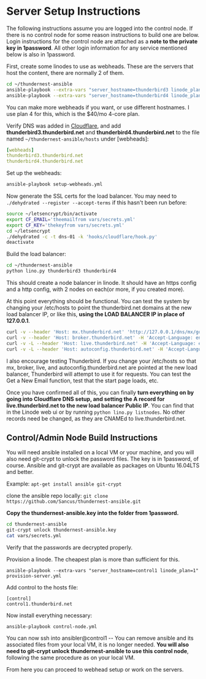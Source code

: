 # Server Setup Instructions
The following instructions assume you are logged into the control node. If there is no control node for some reason instructions to build one are below. Login instructions for the control node are attached as a **note to the private key in 1password**. All other login information for any service mentioned below is also in 1password.

First, create some linodes to use as webheads. These are the servers that host the content, there are normally 2 of them.

```bash
cd ~/thundernest-ansible
ansible-playbook --extra-vars "server_hostname=thunderbird3 linode_plan=4" provision-server.yml
ansible-playbook --extra-vars "server_hostname=thunderbird4 linode_plan=4" provision-server.yml
```
You can make more webheads if you want, or use different hostnames. I use plan 4 for this, which is the $40/mo 4-core plan.

Verify DNS was added in [Cloudflare](https://www.cloudflare.com/a/login), and add **thunderbird3.thunderbird.net** and **thunderbird4.thunderbird.net** to the file named `~/thundernest-ansible/hosts` under [webheads]:

```yml
[webheads]
thunderbird3.thunderbird.net
thunderbird4.thunderbird.net
```
Set up the webheads:
```bash
ansible-playbook setup-webheads.yml
```
Now generate the SSL certs for the load balancer. You may need to `./dehydrated --register --accept-terms` if this hasn't been run before:

```bash
source ~/letsencrypt/bin/activate
export CF_EMAIL='theemailfrom vars/secrets.yml'
export CF_KEY='thekeyfrom vars/secrets.yml'
cd ~/letsencrypt
./dehydrated -c -t dns-01 -k 'hooks/cloudflare/hook.py'
deactivate
```
Build the load balancer:

```bash
cd ~/thundernest-ansible
python lino.py thunderbird3 thunderbird4
```
This should create a node balancer in linode. It should have an https config and a http config, with 2 nodes on each(or more, if you created more).

At this point everything should be functional. You can test the system by changing your /etc/hosts to point the thunderbird.net domains at the new load balancer IP, or like this, **using the LOAD BALANCER IP in place of 127.0.0.1**.

```bash
curl -v --header 'Host: mx.thunderbird.net' 'http://127.0.0.1/dns/mx/google.com'
curl -v --header 'Host: broker.thunderbird.net' -H 'Accept-Language: en-US' 'http://127.0.0.1/provider/list'
curl -v -L --header 'Host: live.thunderbird.net' -H 'Accept-Language: en-US' 'http://127.0.0.1/thunderbird/start'
curl -v -L --header 'Host: autoconfig.thunderbird.net' -H 'Accept-Language: en-US' 'http://127.0.0.1/v1.1'
```
I also encourage testing Thunderbird. If you change your /etc/hosts so that mx, broker, live, and autoconfig.thunderbird.net are pointed at the new load balancer, Thunderbird will attempt to use it for requests. You can test the Get a New Email function, test that the start page loads, etc.

Once you have confirmed all of this, you can finally **turn everything on by going into Cloudflare DNS setup, and setting the A record for live.thunderbird.net to the new load balancer Public IP**. You can find that in the Linode web ui or by running `python lino.py listnodes`. No other records need be changed, as they are CNAMEd to live.thunderbird.net.

## Control/Admin Node Build Instructions

You will need ansible installed on a local VM or your machine, and you will also need git-crypt to unlock the password files. The key is in 1password, of course.  Ansible and git-crypt are available as packages on Ubuntu 16.04LTS and better.

Example:
`apt-get install ansible git-crypt`

clone the ansible repo locally:
`git clone https://github.com/Sancus/thundernest-ansible.git`

**Copy the thundernest-ansible.key into the folder from 1password.**

```bash
cd thundernest-ansible
git-crypt unlock thundernest-ansible.key
cat vars/secrets.yml
```

Verify that the passwords are decrypted properly.

Provision a linode. The cheapest plan is more than sufficient for this.

`ansible-playbook --extra-vars "server_hostname=control1 linode_plan=1" provision-server.yml`

Add control to the hosts file:
```
[control]
control1.thunderbird.net
```
Now install everything necessary:

`ansible-playbook control-node.yml`

You can now ssh into ansibler@control1 -- You can remove ansible and its associated files from your local VM, it is no longer needed. **You will also need to git-crypt unlock thundernest-ansible to use this control node**, following the same procedure as on your local VM.

From here you can proceed to webhead setup or work on the servers.
